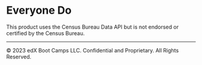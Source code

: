 # Everyone Do

This product uses the Census Bureau Data API but is not endorsed or certified by the Census Bureau.

---

© 2023 edX Boot Camps LLC. Confidential and Proprietary. All Rights Reserved.
